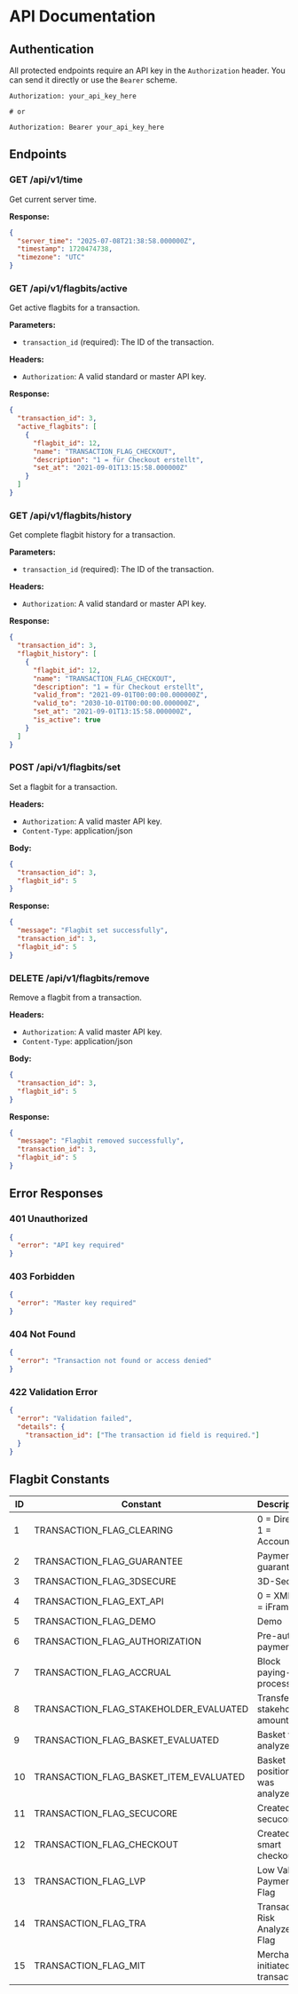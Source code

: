 # API Documentation

## Authentication

All protected endpoints require an API key in the `Authorization` header. You can send it directly or use the `Bearer` scheme.

```
Authorization: your_api_key_here

# or

Authorization: Bearer your_api_key_here
```

## Endpoints

### GET /api/v1/time
Get current server time.

**Response:**
```json
{
  "server_time": "2025-07-08T21:38:58.000000Z",
  "timestamp": 1720474738,
  "timezone": "UTC"
}
```

### GET /api/v1/flagbits/active
Get active flagbits for a transaction.

**Parameters:**
- `transaction_id` (required): The ID of the transaction.

**Headers:**
- `Authorization`: A valid standard or master API key.

**Response:**
```json
{
  "transaction_id": 3,
  "active_flagbits": [
    {
      "flagbit_id": 12,
      "name": "TRANSACTION_FLAG_CHECKOUT",
      "description": "1 = für Checkout erstellt",
      "set_at": "2021-09-01T13:15:58.000000Z"
    }
  ]
}
```

### GET /api/v1/flagbits/history
Get complete flagbit history for a transaction.

**Parameters:**
- `transaction_id` (required): The ID of the transaction.

**Headers:**
- `Authorization`: A valid standard or master API key.

**Response:**
```json
{
  "transaction_id": 3,
  "flagbit_history": [
    {
      "flagbit_id": 12,
      "name": "TRANSACTION_FLAG_CHECKOUT",
      "description": "1 = für Checkout erstellt",
      "valid_from": "2021-09-01T00:00:00.000000Z",
      "valid_to": "2030-10-01T00:00:00.000000Z",
      "set_at": "2021-09-01T13:15:58.000000Z",
      "is_active": true
    }
  ]
}
```

### POST /api/v1/flagbits/set
Set a flagbit for a transaction.

**Headers:**
- `Authorization`: A valid master API key.
- `Content-Type`: application/json

**Body:**
```json
{
  "transaction_id": 3,
  "flagbit_id": 5
}
```

**Response:**
```json
{
  "message": "Flagbit set successfully",
  "transaction_id": 3,
  "flagbit_id": 5
}
```

### DELETE /api/v1/flagbits/remove
Remove a flagbit from a transaction.

**Headers:**
- `Authorization`: A valid master API key.
- `Content-Type`: application/json

**Body:**
```json
{
  "transaction_id": 3,
  "flagbit_id": 5
}
```

**Response:**
```json
{
  "message": "Flagbit removed successfully",
  "transaction_id": 3,
  "flagbit_id": 5
}
```

## Error Responses

### 401 Unauthorized
```json
{
  "error": "API key required"
}
```

### 403 Forbidden
```json
{
  "error": "Master key required"
}
```

### 404 Not Found
```json
{
  "error": "Transaction not found or access denied"
}
```

### 422 Validation Error
```json
{
  "error": "Validation failed",
  "details": {
    "transaction_id": ["The transaction id field is required."]
  }
}
```

## Flagbit Constants

| ID | Constant | Description |
|----|----------|-------------|
| 1 | TRANSACTION_FLAG_CLEARING | 0 = Direct, 1 = Accounting |
| 2 | TRANSACTION_FLAG_GUARANTEE | Payment guarantee |
| 3 | TRANSACTION_FLAG_3DSECURE | 3D-Secure |
| 4 | TRANSACTION_FLAG_EXT_API | 0 = XML, 1 = iFrame |
| 5 | TRANSACTION_FLAG_DEMO | Demo |
| 6 | TRANSACTION_FLAG_AUTHORIZATION | Pre-auth payment |
| 7 | TRANSACTION_FLAG_ACCRUAL | Block paying-out process |
| 8 | TRANSACTION_FLAG_STAKEHOLDER_EVALUATED | Transfer of stakeholder amount |
| 9 | TRANSACTION_FLAG_BASKET_EVALUATED | Basket was analyzed |
| 10 | TRANSACTION_FLAG_BASKET_ITEM_EVALUATED | Basket position was analyzed |
| 11 | TRANSACTION_FLAG_SECUCORE | Created via secucore |
| 12 | TRANSACTION_FLAG_CHECKOUT | Created for smart checkout |
| 13 | TRANSACTION_FLAG_LVP | Low Value Payment Flag |
| 14 | TRANSACTION_FLAG_TRA | Transaction Risk Analyze Flag |
| 15 | TRANSACTION_FLAG_MIT | Merchant initiated transaction |
